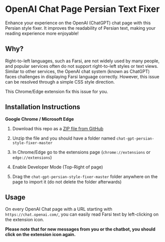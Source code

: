 # OpenAI Chat Page Persian Text Fixer
Enhance your experience on the OpenAI (ChatGPT) chat page with this Persian style fixer. It improves the readability of Persian text, making your reading experience more enjoyable!

## Why?
Right-to-left languages, such as Farsi, are not widely used by many people, and popular services often do not support right-to-left styles or text views. Similar to other services, the OpenAI chat system (known as ChatGPT) faces challenges in displaying Farsi language correctly. However, this issue can be resolved through a simple CSS style direction.

This Chrome/Edge extension fix this issue for you.

## Installation Instructions

**Google Chrome / Microsoft Edge**

1. Download this repo as a [ZIP file from GitHub](https://github.com/mrmmg/chat-gpt-persian-style-fixer/archive/master.zip)


2. Unzip the file and you should have a folder named `chat-gpt-persian-style-fixer-master`


3. In Chrome/Edge go to the extensions page (`chrome://extensions` or `edge://extensions`)

4. Enable Developer Mode (Top-Right of page)

5. Drag the `chat-gpt-persian-style-fixer-master` folder anywhere on the page to import it (do not delete the folder afterwards)

## Usage
On every OpenAI Chat page with a URL starting with `https://chat.openai.com/`, you can easily read Farsi text by left-clicking on the extension icon.

**Please note that for new messages from you or the chatbot, you should click on the extension icon again.**